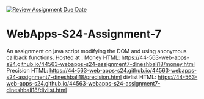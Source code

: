 [![Review Assignment Due Date](https://classroom.github.com/assets/deadline-readme-button-24ddc0f5d75046c5622901739e7c5dd533143b0c8e959d652212380cedb1ea36.svg)](https://classroom.github.com/a/cdqffI9o)
# WebApps-S24-Assignment-7
An assignment on java script modifying the DOM and using anonymous callback functions.
Hosted at :
Money HTML: https://44-563-web-apps-s24.github.io/44563-webapps-s24-assignment7-dineshbali18/money.html
Precision HTML: https://44-563-web-apps-s24.github.io/44563-webapps-s24-assignment7-dineshbali18/precision.html
divlist HTML: https://44-563-web-apps-s24.github.io/44563-webapps-s24-assignment7-dineshbali18/divlist.html